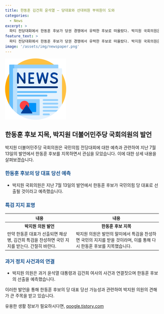 ```yaml
---
title: 한동훈 김건희 윤석열 – 당대표와 선대위원 부위원이 도와
categories:
  - News
excerpt: >
  파티 전당대회에서 한동훈 후보가 당권 경쟁에서 유력한 후보로 떠올랐다. 박지원 국회의원은 한동훈 후보의 당 대표 당선을 예측하며, 윤석열 대통령과 김건희 여사가 지지하는 점을 강조했다. 또한, 채상병 사건과 관련하여 특검을 요구하며 한동훈 후보의 당선을 지지했다. 한동훈 후보의 당선이 채상병 사건 등에 대한 국민의 지지를 받을 것이라고 언급했다.
feature_text: >
  파티 전당대회에서 한동훈 후보가 당권 경쟁에서 유력한 후보로 떠올랐다. 박지원 국회의원은 한동훈 후보의 당 대표 당선을 예측하며, 윤석열 대통령과 김건희 여사가 지지하는 점을 강조했다. 또한, 채상병 사건과 관련하여 특검을 요구하며 한동훈 후보의 당선을 지지했다. 한동훈 후보의 당선이 채상병 사건 등에 대한 국민의 지지를 받을 것이라고 언급했다.
image: '/assets/img/newspaper.png'
---
```


<p><img src="/assets/img/newspaper.png" alt="kimp 속보" /></p>

<h2 data-ke-size="size26">한동훈 후보 지목, 박지원 더불어민주당 국회의원의 발언</h2>

<p data-ke-size="size16">박지원 더불어민주당 국회의원은 국민의힘 전당대회에 대한 예측과 관련하여 지난 7월 13일의 발언에서 한동훈 후보를 지목하면서 관심을 모았습니다. 이에 대한 상세 내용을 살펴보겠습니다.</p>

<h3><b><span style="color: #1a5490;">한동훈 후보의 당 대표 당선 예측</span></b></h3>

<ul>
<li>박지원 국회의원은 지난 7월 13일의 발언에서 한동훈 후보가 국민의힘 당 대표로 선출될 것이라고 예측했습니다.</li>
</ul>

<h3><b><span style="color: #1a5490;">특검 지지 표명</span></b></h3>

<table>
<thead>
<tr>
<th>내용</th>
<th>내용</th>
</tr>
</thead>
<tbody>
<tr>
<td style="text-align: center; height: 17px;"><b>박지원 의원 발언</b></td>
<td style="text-align: center; height: 17px;"><b>한동훈 후보 지목</b></td>
</tr>
<tr>
<td>만약 한동훈 대표가 선출되면 채상병, 김건희 특검을 찬성하면 국민 지지를 받는다. 간절히 바란다.</td>
<td>박지원 의원은 발언의 말미에서 특검을 찬성하면 국민의 지지를 받을 것이라며, 이를 통해 다시 한동훈 후보를 지목했습니다.</td>
</tr>
</tbody>
</table>

<h3><b><span style="color: #1a5490;">과거 정치 사건과의 연결</span></b></h3>

<ul>
<li>박지원 의원은 과거 윤석열 대통령과 김건희 여사의 사건과 연결짓으며 한동훈 후보의 선출을 예측했습니다.</li>
</ul>

<p data-ke-size="size16">이러한 발언을 통해 한동훈 후보의 당 대표 당선 가능성과 관련하여 박지원 의원의 견해가 큰 주목을 받고 있습니다.</p>
유용한 생활 정보가 필요하시다면, <a href="https://qoogle.tistory.com" rel="dofollow">qoogle.tistory.com</a>


